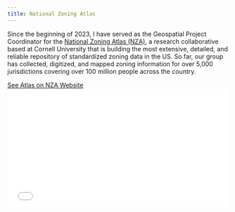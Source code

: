 ```yaml
---
title: National Zoning Atlas
---
```


Since the beginning of 2023, I have served as the Geospatial Project Coordinator for the [National Zoning Atlas (NZA)](https://www.zoningatlas.org/), a research collaborative based at Cornell University that is building the most extensive, detailed, and reliable repository of standardized zoning data in the US. So far, our group has collected, digitized, and mapped zoning information for over 5,000 jurisdictions covering over 100 million people across the country.


<link rel="stylesheet" href="https://cdnjs.cloudflare.com/ajax/libs/font-awesome/4.7.0/css/font-awesome.min.css">
<a href="https://www.zoningatlas.org/atlas/" target="_blank">See Atlas on NZA Website <i class="fa fa-external-link"></i></a>

<style>.embed-container {position: relative; padding-bottom: 53%; height: 0; max-width: 100%;} .embed-container iframe, .embed-container object, .embed-container iframe{position: absolute; top: 0; left: 0; width: 100%; height: 100%;} small{position: absolute; z-index: 40; bottom: 0; margin-bottom: -15px;}</style><div class="embed-container">
  
  <iframe width="850" height="450" frameborder="0" scrolling="no" marginheight="0" marginwidth="0" title="National Zoning Atlas" 
src="//zoningatlas.org/atlas/?lat=39.70460&lng=-105.12921&zoom=9.728&basemap=basemap-plain&overlays=tribal-lands%2Cprotected-lands&filters=%7B%22family1_parking%22%3A%22yes%22%2C%22family1_heightcap%22%3A%22yes%22%2C%22family1_minlotacres_min%22%3A0%2C%22family1_minlotacres_max%22%3Anull%2C%22family2_parking%22%3A%22yes%22%2C%22family2_heightcap%22%3A%22yes%22%2C%22family2_elderlyonly%22%3A%22no%22%2C%22family2_minlotacres_min%22%3A0%2C%22family2_minlotacres_max%22%3Anull%2C%22family3_parking%22%3A%22yes%22%2C%22family3_heightcap%22%3A%22yes%22%2C%22family3_elderlyonly%22%3A%22no%22%2C%22family3_sewage%22%3A%22no%22%2C%22family3_transit%22%3A%22no%22%2C%22family3_minlotacres_min%22%3A0%2C%22family3_minlotacres_max%22%3Anull%2C%22family4_parking%22%3A%22yes%22%2C%22family4_heightcap%22%3A%22yes%22%2C%22family4_elderlyonly%22%3A%22no%22%2C%22family4_sewage%22%3A%22no%22%2C%22family4_transit%22%3A%22no%22%2C%22family4_minlotacres_min%22%3A0%2C%22family4_minlotacres_max%22%3Anull%2C%22accessory_occupancy%22%3A%22yes%22%2C%22family1_treatment%22%3A%5B%22allowed%22%5D%2C%22family2_treatment%22%3A%5B%22allowed%22%5D%2C%22family3_treatment%22%3A%5B%22allowed%22%5D%2C%22family4_treatment%22%3A%5B%22allowed%22%5D%2C%22accessory_treatment%22%3A%5B%22allowed%22%5D%2C%22plannedresidential_treatment%22%3A%5B%22allowed%22%5D%2C%22family1_minlotacres_varies%22%3Afalse%2C%22family2_minlotacres_varies%22%3Afalse%2C%22family3_minlotacres_varies%22%3Afalse%2C%22family4_minlotacres_varies%22%3Afalse%2C%22family1_treatment_enablefilter%22%3Afalse%2C%22family1_parking_enablefilter%22%3Afalse%2C%22family1_heightcap_enablefilter%22%3Afalse%2C%22family1_minlotacres_enablefilter%22%3Afalse%2C%22family2_treatment_enablefilter%22%3Afalse%2C%22family2_parking_enablefilter%22%3Afalse%2C%22family2_heightcap_enablefilter%22%3Afalse%2C%22family2_elderlyonly_enablefilter%22%3Afalse%2C%22family2_minlotacres_enablefilter%22%3Afalse%2C%22family3_treatment_enablefilter%22%3Afalse%2C%22family3_parking_enablefilter%22%3Afalse%2C%22family3_heightcap_enablefilter%22%3Afalse%2C%22family3_elderlyonly_enablefilter%22%3Afalse%2C%22family3_sewage_enablefilter%22%3Afalse%2C%22family3_transit_enablefilter%22%3Afalse%2C%22family3_minlotacres_enablefilter%22%3Afalse%2C%22family4_treatment_enablefilter%22%3Afalse%2C%22family4_parking_enablefilter%22%3Afalse%2C%22family4_heightcap_enablefilter%22%3Afalse%2C%22family4_elderlyonly_enablefilter%22%3Afalse%2C%22family4_sewage_enablefilter%22%3Afalse%2C%22family4_transit_enablefilter%22%3Afalse%2C%22family4_minlotacres_enablefilter%22%3Afalse%2C%22accessory_treatment_enablefilter%22%3Afalse%2C%22accessory_occupancy_enablefilter%22%3Afalse%2C%22plannedresidential_treatment_enablefilter%22%3Afalse%7D"></iframe></div>


